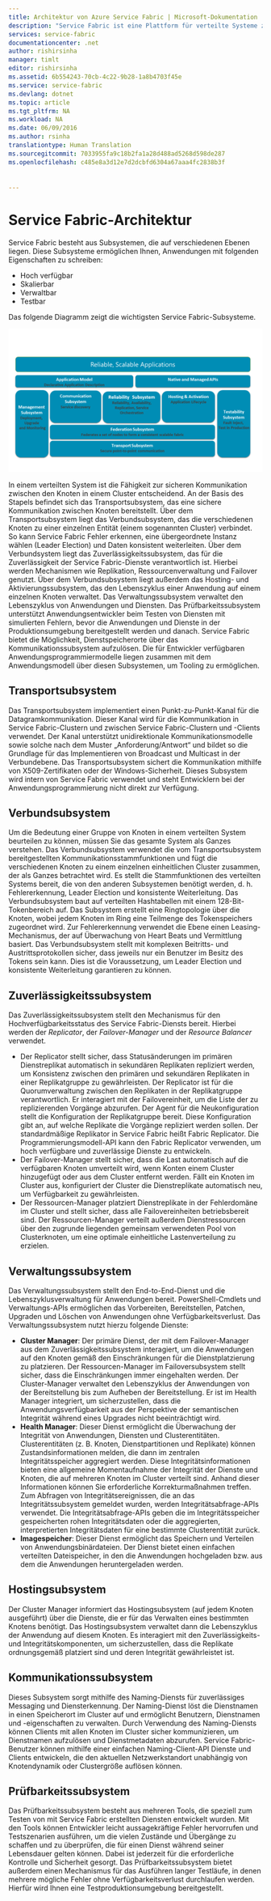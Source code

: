 ```yaml
---
title: Architektur von Azure Service Fabric | Microsoft-Dokumentation
description: "Service Fabric ist eine Plattform für verteilte Systeme zum Erstellen skalierbarer, zuverlässiger und einfach zu verwaltender Anwendungen für die Cloud. Dieser Artikel beschreibt die Architektur von Service Fabric."
services: service-fabric
documentationcenter: .net
author: rishirsinha
manager: timlt
editor: rishirsinha
ms.assetid: 6b554243-70cb-4c22-9b28-1a8b4703f45e
ms.service: service-fabric
ms.devlang: dotnet
ms.topic: article
ms.tgt_pltfrm: NA
ms.workload: NA
ms.date: 06/09/2016
ms.author: rsinha
translationtype: Human Translation
ms.sourcegitcommit: 7033955fa9c18b2fa1a28d488ad5268d598de287
ms.openlocfilehash: c485e8a3d12e7d2dcbfd6304a67aaa4fc2838b3f


---
```

# <a name="service-fabric-architecture"></a>Service Fabric-Architektur
Service Fabric besteht aus Subsystemen, die auf verschiedenen Ebenen liegen. Diese Subsysteme ermöglichen Ihnen, Anwendungen mit folgenden Eigenschaften zu schreiben:

* Hoch verfügbar
* Skalierbar
* Verwaltbar
* Testbar

Das folgende Diagramm zeigt die wichtigsten Service Fabric-Subsysteme.

![Diagramm der Service Fabric-Architektur](media/service-fabric-architecture/service-fabric-architecture.png)

In einem verteilten System ist die Fähigkeit zur sicheren Kommunikation zwischen den Knoten in einem Cluster entscheidend. An der Basis des Stapels befindet sich das Transportsubsystem, das eine sichere Kommunikation zwischen Knoten bereitstellt. Über dem Transportsubsystem liegt das Verbundsubsystem, das die verschiedenen Knoten zu einer einzelnen Entität (einem sogenannten Cluster) verbindet. So kann Service Fabric Fehler erkennen, eine übergeordnete Instanz wählen (Leader Election) und Daten konsistent weiterleiten. Über dem Verbundsystem liegt das Zuverlässigkeitssubsystem, das für die Zuverlässigkeit der Service Fabric-Dienste verantwortlich ist. Hierbei werden Mechanismen wie Replikation, Ressourcenverwaltung und Failover genutzt. Über dem Verbundsubsystem liegt außerdem das Hosting- und Aktivierungssubsystem, das den Lebenszyklus einer Anwendung auf einem einzelnen Knoten verwaltet. Das Verwaltungssubsystem verwaltet den Lebenszyklus von Anwendungen und Diensten. Das Prüfbarkeitssubsystem unterstützt Anwendungsentwickler beim Testen von Diensten mit simulierten Fehlern, bevor die Anwendungen und Dienste in der Produktionsumgebung bereitgestellt werden und danach. Service Fabric bietet die Möglichkeit, Dienstspeicherorte über das Kommunikationssubsystem aufzulösen. Die für Entwickler verfügbaren Anwendungsprogrammiermodelle liegen zusammen mit dem Anwendungsmodell über diesen Subsystemen, um Tooling zu ermöglichen.

## <a name="transport-subsystem"></a>Transportsubsystem
Das Transportsubsystem implementiert einen Punkt-zu-Punkt-Kanal für die Datagramkommunikation. Dieser Kanal wird für die Kommunikation in Service Fabric-Clustern und zwischen Service Fabric-Clustern und -Clients verwendet. Der Kanal unterstützt unidirektionale Kommunikationsmodelle sowie solche nach dem Muster „Anforderung/Antwort“ und bildet so die Grundlage für das Implementieren von Broadcast und Multicast in der Verbundebene. Das Transportsubsystem sichert die Kommunikation mithilfe von X509-Zertifikaten oder der Windows-Sicherheit. Dieses Subsystem wird intern von Service Fabric verwendet und steht Entwicklern bei der Anwendungsprogrammierung nicht direkt zur Verfügung.

## <a name="federation-subsystem"></a>Verbundsubsystem
Um die Bedeutung einer Gruppe von Knoten in einem verteilten System beurteilen zu können, müssen Sie das gesamte System als Ganzes verstehen. Das Verbundsubsystem verwendet die vom Transportsubsystem bereitgestellten Kommunikationsstammfunktionen und fügt die verschiedenen Knoten zu einem einzelnen einheitlichen Cluster zusammen, der als Ganzes betrachtet wird. Es stellt die Stammfunktionen des verteilten Systems bereit, die von den anderen Subsystemen benötigt werden, d. h. Fehlererkennung, Leader Election und konsistente Weiterleitung. Das Verbundsubsystem baut auf verteilten Hashtabellen mit einem 128-Bit-Tokenbereich auf. Das Subsystem erstellt eine Ringtopologie über die Knoten, wobei jedem Knoten im Ring eine Teilmenge des Tokenspeichers zugeordnet wird. Zur Fehlererkennung verwendet die Ebene einen Leasing-Mechanismus, der auf Überwachung von Heart Beats und Vermittlung basiert. Das Verbundsubsystem stellt mit komplexen Beitritts- und Austrittsprotokollen sicher, dass jeweils nur ein Benutzer im Besitz des Tokens sein kann. Dies ist die Voraussetzung, um Leader Election und konsistente Weiterleitung garantieren zu können.

## <a name="reliability-subsystem"></a>Zuverlässigkeitssubsystem
Das Zuverlässigkeitssubsystem stellt den Mechanismus für den Hochverfügbarkeitsstatus des Service Fabric-Diensts bereit. Hierbei werden der *Replicator*, der *Failover-Manager* und der *Resource Balancer* verwendet.

* Der Replicator stellt sicher, dass Statusänderungen im primären Dienstreplikat automatisch in sekundären Replikaten repliziert werden, um Konsistenz zwischen den primären und sekundären Replikaten in einer Replikatgruppe zu gewährleisten. Der Replicator ist für die Quorumverwaltung zwischen den Replikaten in der Replikatgruppe verantwortlich. Er interagiert mit der Failovereinheit, um die Liste der zu replizierenden Vorgänge abzurufen. Der Agent für die Neukonfiguration stellt die Konfiguration der Replikatgruppe bereit. Diese Konfiguration gibt an, auf welche Replikate die Vorgänge repliziert werden sollen. Der standardmäßige Replikator in Service Fabric heißt Fabric Replicator. Die Programmierungsmodell-API kann den Fabric Replicator verwenden, um hoch verfügbare und zuverlässige Dienste zu entwickeln.
* Der Failover-Manager stellt sicher, dass die Last automatisch auf die verfügbaren Knoten umverteilt wird, wenn Konten einem Cluster hinzugefügt oder aus dem Cluster entfernt werden. Fällt ein Knoten im Cluster aus, konfiguriert der Cluster die Dienstreplikate automatisch neu, um Verfügbarkeit zu gewährleisten.
* Der Ressourcen-Manager platziert Dienstreplikate in der Fehlerdomäne im Cluster und stellt sicher, dass alle Failovereinheiten betriebsbereit sind. Der Ressourcen-Manager verteilt außerdem Dienstressourcen über den zugrunde liegenden gemeinsam verwendeten Pool von Clusterknoten, um eine optimale einheitliche Lastenverteilung zu erzielen.

## <a name="management-subsystem"></a>Verwaltungssubsystem
Das Verwaltungssubsystem stellt den End-to-End-Dienst und die Lebenszyklusverwaltung für Anwendungen bereit. PowerShell-Cmdlets und Verwaltungs-APIs ermöglichen das Vorbereiten, Bereitstellen, Patchen, Upgraden und Löschen von Anwendungen ohne Verfügbarkeitsverlust. Das Verwaltungssubsystem nutzt hierzu folgende Dienste:

* **Cluster Manager**: Der primäre Dienst, der mit dem Failover-Manager aus dem Zuverlässigkeitssubsystem interagiert, um die Anwendungen auf den Knoten gemäß den Einschränkungen für die Dienstplatzierung zu platzieren. Der Ressourcen-Manager im Failoversubsystem stellt sicher, dass die Einschränkungen immer eingehalten werden. Der Cluster-Manager verwaltet den Lebenszyklus der Anwendungen von der Bereitstellung bis zum Aufheben der Bereitstellung. Er ist im Health Manager integriert, um sicherzustellen, dass die Anwendungsverfügbarkeit aus der Perspektive der semantischen Integrität während eines Upgrades nicht beeinträchtigt wird.
* **Health Manager**: Dieser Dienst ermöglicht die Überwachung der Integrität von Anwendungen, Diensten und Clusterentitäten. Clusterentitäten (z. B. Knoten, Dienstpartitionen und Replikate) können Zustandsinformationen melden, die dann im zentralen Integritätsspeicher aggregiert werden. Diese Integritätsinformationen bieten eine allgemeine Momentaufnahme der Integrität der Dienste und Knoten, die auf mehreren Knoten im Cluster verteilt sind. Anhand dieser Informationen können Sie erforderliche Korrekturmaßnahmen treffen. Zum Abfragen von Integritätsereignissen, die an das Integritätssubsystem gemeldet wurden, werden Integritätsabfrage-APIs verwendet. Die Integritätsabfrage-APIs geben die im Integritätsspeicher gespeicherten rohen Integritätsdaten oder die aggregierten, interpretierten Integritätsdaten für eine bestimmte Clusterentität zurück.
* **Imagespeicher**: Dieser Dienst ermöglicht das Speichern und Verteilen von Anwendungsbinärdateien. Der Dienst bietet einen einfachen verteilten Dateispeicher, in den die Anwendungen hochgeladen bzw. aus dem die Anwendungen heruntergeladen werden.

## <a name="hosting-subsystem"></a>Hostingsubsystem
Der Cluster Manager informiert das Hostingsubsystem (auf jedem Knoten ausgeführt) über die Dienste, die er für das Verwalten eines bestimmten Knotens benötigt. Das Hostingsubsystem verwaltet dann die Lebenszyklus der Anwendung auf diesem Knoten. Es interagiert mit den Zuverlässigkeits- und Integritätskomponenten, um sicherzustellen, dass die Replikate ordnungsgemäß platziert sind und deren Integrität gewährleistet ist.

## <a name="communication-subsystem"></a>Kommunikationssubsystem
Dieses Subsystem sorgt mithilfe des Naming-Diensts für zuverlässiges Messaging und Diensterkennung. Der Naming-Dienst löst die Dienstnamen in einen Speicherort im Cluster auf und ermöglicht Benutzern, Dienstnamen und -eigenschaften zu verwalten. Durch Verwendung des Naming-Diensts können Clients mit allen Knoten im Cluster sicher kommunizieren, um Dienstnamen aufzulösen und Dienstmetadaten abzurufen. Service Fabric-Benutzer können mithilfe einer einfachen Naming-Client-API Dienste und Clients entwickeln, die den aktuellen Netzwerkstandort unabhängig von Knotendynamik oder Clustergröße auflösen können.

## <a name="testability-subsystem"></a>Prüfbarkeitssubsystem
Das Prüfbarkeitssubsystem besteht aus mehreren Tools, die speziell zum Testen von mit Service Fabric erstellten Diensten entwickelt wurden. Mit den Tools können Entwickler leicht aussagekräftige Fehler hervorrufen und Testszenarien ausführen, um die vielen Zustände und Übergänge zu schaffen und zu überprüfen, die für einen Dienst während seiner Lebensdauer gelten können. Dabei ist jederzeit für die erforderliche Kontrolle und Sicherheit gesorgt. Das Prüfbarkeitssubsystem bietet außerdem einen Mechanismus für das Ausführen langer Testläufe, in denen mehrere mögliche Fehler ohne Verfügbarkeitsverlust durchlaufen werden. Hierfür wird Ihnen eine Testproduktionsumgebung bereitgestellt.




<!--HONumber=Jan17_HO4-->


